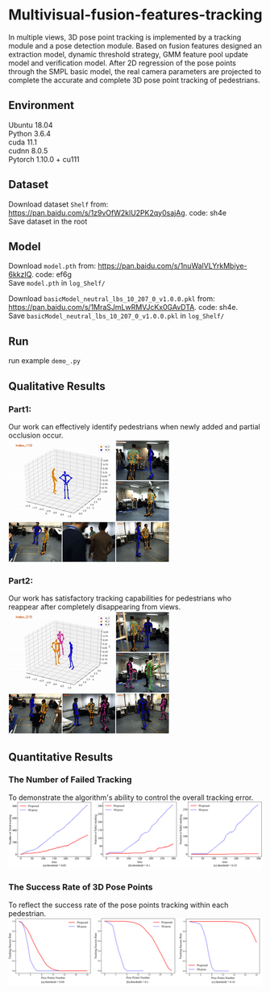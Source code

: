 # Multivisual-fusion-features-tracking
In multiple views, 3D pose point tracking is implemented by a tracking module and a pose detection module. Based on fusion features designed an extraction model, dynamic threshold strategy, GMM feature pool update model and verification model. After 2D regression of the pose points through the SMPL basic model, the real camera parameters are projected to complete the accurate and complete 3D pose point tracking of pedestrians.

## Environment
Ubuntu 18.04  
Python 3.6.4  
cuda 11.1  
cudnn 8.0.5  
Pytorch 1.10.0 + cu111

## Dataset
Download dataset `Shelf` from: https://pan.baidu.com/s/1z9vOfW2klU2PK2qy0sajAg. code: sh4e  
Save dataset in the root  

## Model
Download `model.pth` from: https://pan.baidu.com/s/1nuWalVLYrkMbiye-6kkzIQ. code: ef6g  
Save `model.pth` in `log_Shelf/`  
    
Download `basicModel_neutral_lbs_10_207_0_v1.0.0.pkl` from: https://pan.baidu.com/s/1MraSJmLwRMVJcKx0GAvDTA. code: sh4e.   
Save `basicModel_neutral_lbs_10_207_0_v1.0.0.pkl` in `log_Shelf/`  

## Run
run example `demo_.py`  

## Qualitative Results

### Part1:     
Our work can effectively identify pedestrians when newly added and partial occlusion occur.   
![gif1](https://github.com/HYJtooo/Target/blob/main/part1_.gif)  

### Part2:  
Our work has satisfactory tracking capabilities for pedestrians who reappear after completely disappearing from views.   
![gif2](https://github.com/HYJtooo/Target/blob/main/part1-gif.gif)  

## Quantitative Results

### The Number of Failed Tracking
To demonstrate the algorithm's ability to control the overall tracking error.   
![pic1](https://github.com/HYJtooo/Target/blob/main/failedtracking.svg)  

### The Success Rate of 3D Pose Points
To reflect the success rate of the pose points tracking within each pedestrian.   
![pic2](https://github.com/HYJtooo/Target/blob/main/pointssuccess.svg)
